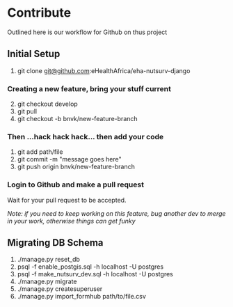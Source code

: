 # Contribute

Outlined here is our workflow for Github on thus project


## Initial Setup

1. git clone git@github.com:eHealthAfrica/eha-nutsurv-django

### Creating a new feature, bring your stuff current

2. git checkout develop
3. git pull
4. git checkout -b bnvk/new-feature-branch

### Then ...hack hack hack... then add your code

1. git add path/file
2. git commit -m "message goes here"
3. git push origin bnvk/new-feature-branch

### Login to Github and make a pull request

Wait for your pull request to be accepted.

*Note: if you need to keep working on this feature, bug another dev to merge in your work, otherwise things can get funky*

## Migrating DB Schema

1. ./manage.py reset_db
2. psql -f enable_postgis.sql -h localhost -U postgres
3. psql -f make_nutsurv_dev.sql -h localhost -U postgres
4. ./manage.py migrate
5. ./manage.py createsuperuser
6. ./manage.py import_formhub path/to/file.csv
